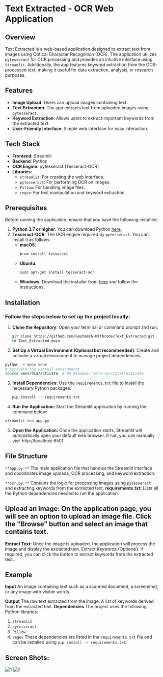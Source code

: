 # Text Extracted - OCR Web Application

## Overview

Text Extracted is a web-based application designed to extract text from images using Optical Character Recognition (OCR). The application utilizes `pytesseract` for OCR processing and provides an intuitive interface using `Streamlit`. Additionally, the app features keyword extraction from the OCR-processed text, making it useful for data extraction, analysis, or research purposes.

## Features

- **Image Upload**: Users can upload images containing text.
- **Text Extraction**: The app extracts text from uploaded images using `pytesseract`.
- **Keyword Extraction**: Allows users to extract important keywords from the extracted text.
- **User-Friendly Interface**: Simple web interface for easy interaction.

## Tech Stack

- **Frontend**: Streamlit
- **Backend**: Python
- **OCR Engine**: pytesseract (Tesseract-OCR)
- **Libraries**:
  - `streamlit`: For creating the web interface.
  - `pytesseract`: For performing OCR on images.
  - `Pillow`: For handling image files.
  - `regex`: For text manipulation and keyword extraction.

## Prerequisites

Before running the application, ensure that you have the following installed:

1. **Python 3.7 or higher**: You can download Python [here](https://www.python.org/downloads/).
2. **Tesseract-OCR**: The OCR engine required by `pytesseract`. You can install it as follows:
   - **macOS**: 
     ```bash
     brew install tesseract
     ```
   - **Ubuntu**: 
     ```bash
     sudo apt-get install tesseract-ocr
     ```
   - **Windows**: Download the installer from [here](https://github.com/tesseract-ocr/tesseract/wiki) and follow the instructions.

## Installation

### Follow the steps below to set up the project locally:

1. **Clone the Repository**:
   Open your terminal or command prompt and run:

```bash
   git clone https://github.com/Goutam16-Withcode/Text_Extracted.git
   cd Text_Extracted-main
```

2. **Set Up a Virtual Environment (Optional but recommended)**: Create and activate a virtual environment to manage project dependencies.
  
```bash
python -m venv venv
# Activate the virtual environment
source venv/bin/activate  # On Windows: venv\\Scripts\\activate
```

3. **Install Dependencies:** Use the `requirements.txt` file to install the necessary Python packages:

```bash
   pip install -r requirements.txt
```

4. **Run the Application:** Start the Streamlit application by running the command below:
   
```bash
streamlit run app.py
```

5. **Open the Application:** Once the application starts, Streamlit will automatically open your default web browser. If not, you can manually visit http://localhost:8501.
   
## File Structure

`**app.py:**`  The main application file that handles the Streamlit interface and coordinates image uploads, OCR processing, and keyword extraction.

`**ocr.py:**`  Contains the logic for processing images using `pytesseract` and extracting keywords from the extracted text.
**requirements.txt:** Lists all the Python dependencies needed to run the application.

## Upload an Image: On the application page, you will see an option to upload an image file. Click the "Browse" button and select an image that contains text.
**Extract Text:** Once the image is uploaded, the application will process the image and display the extracted text.
Extract Keywords (Optional): If required, you can click the button to extract keywords from the extracted text.

## Example
**Input**
An image containing text such as a scanned document, a screenshot, or any image with visible words.

**Output**
The raw text extracted from the image.
A list of keywords derived from the extracted text.
**Dependencies**
The project uses the following Python libraries:

1. `streamlit`
2. `pytesseract`
3. `Pillow`
4. `regex`
These dependencies are listed in the `requirements.txt` file and can be installed using `pip install -r requirements.txt`.


## Screen Shots:
![1](https://github.com/user-attachments/assets/9c3a5779-769f-4367-9ea9-e501a25b89b8)
![2](https://github.com/user-attachments/assets/e83695e4-1ba8-48e9-b820-add607abdbf3)
